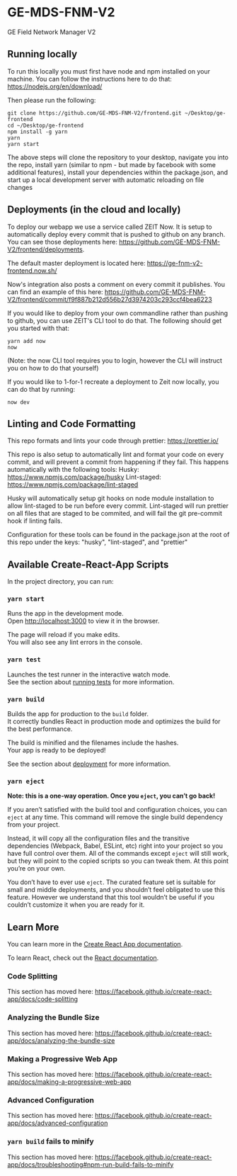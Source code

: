 # GE-MDS-FNM-V2
GE Field Network Manager V2

## Running locally
To run this locally you must first have node and npm installed on your machine.
You can follow the instructions here to do that: https://nodejs.org/en/download/

Then please run the following:
```
git clone https://github.com/GE-MDS-FNM-V2/frontend.git ~/Desktop/ge-frontend
cd ~/Desktop/ge-frontend
npm install -g yarn
yarn
yarn start
```

The above steps will clone the repository to your desktop, navigate you into 
the repo, install yarn (similar to npm - but made by facebook with some
additional features), install your dependencies within the package.json, 
and start up a local development server with automatic reloading on file changes

## Deployments (in the cloud and locally)
To deploy our webapp we use a service called ZEIT Now.
It is setup to automatically deploy every commit that is pushed to github on any
branch. You can see those deployments here: 
https://github.com/GE-MDS-FNM-V2/frontend/deployments.

The default master deployment is located here:
https://ge-fnm-v2-frontend.now.sh/

Now's integration also posts a comment on every commit it publishes. You can
find an example of this here: 
https://github.com/GE-MDS-FNM-V2/frontend/commit/f9f887b212d556b27d3974203c293ccf4bea6223

If you would like to deploy from your own commandline rather than pushing to 
github, you can use ZEIT's CLI tool to do that. The following should get you
started with that:
```
yarn add now
now
```
(Note: the now CLI tool requires you to login, however the CLI will instruct you
on how to do that yourself)

If you would like to 1-for-1 recreate a deployment to Zeit now locally, you can
do that by running:
```
now dev
```

## Linting and Code Formatting
This repo formats and lints your code through prettier: https://prettier.io/

This repo is also setup to automatically lint and format your code on every
commit, and will prevent a commit from happening if they fail. This happens
automatically with the following tools:
Husky: https://www.npmjs.com/package/husky
Lint-staged: https://www.npmjs.com/package/lint-staged

Husky will automatically setup git hooks on node module installation to allow 
lint-staged to be run before every commit.
Lint-staged will run prettier on all files that are staged to be commited, and 
will fail the git pre-commit hook if linting fails.

Configuration for these tools can be found in the package.json at the root of
this repo under the keys: "husky", "lint-staged", and "prettier"


## Available Create-React-App Scripts

In the project directory, you can run:

### `yarn start`

Runs the app in the development mode.<br />
Open [http://localhost:3000](http://localhost:3000) to view it in the browser.

The page will reload if you make edits.<br />
You will also see any lint errors in the console.

### `yarn test`

Launches the test runner in the interactive watch mode.<br />
See the section about [running tests](https://facebook.github.io/create-react-app/docs/running-tests) for more information.

### `yarn build`

Builds the app for production to the `build` folder.<br />
It correctly bundles React in production mode and optimizes the build for the best performance.

The build is minified and the filenames include the hashes.<br />
Your app is ready to be deployed!

See the section about [deployment](https://facebook.github.io/create-react-app/docs/deployment) for more information.

### `yarn eject`

**Note: this is a one-way operation. Once you `eject`, you can’t go back!**

If you aren’t satisfied with the build tool and configuration choices, you can `eject` at any time. This command will remove the single build dependency from your project.

Instead, it will copy all the configuration files and the transitive dependencies (Webpack, Babel, ESLint, etc) right into your project so you have full control over them. All of the commands except `eject` will still work, but they will point to the copied scripts so you can tweak them. At this point you’re on your own.

You don’t have to ever use `eject`. The curated feature set is suitable for small and middle deployments, and you shouldn’t feel obligated to use this feature. However we understand that this tool wouldn’t be useful if you couldn’t customize it when you are ready for it.

## Learn More

You can learn more in the [Create React App documentation](https://facebook.github.io/create-react-app/docs/getting-started).

To learn React, check out the [React documentation](https://reactjs.org/).

### Code Splitting

This section has moved here: https://facebook.github.io/create-react-app/docs/code-splitting

### Analyzing the Bundle Size

This section has moved here: https://facebook.github.io/create-react-app/docs/analyzing-the-bundle-size

### Making a Progressive Web App

This section has moved here: https://facebook.github.io/create-react-app/docs/making-a-progressive-web-app

### Advanced Configuration

This section has moved here: https://facebook.github.io/create-react-app/docs/advanced-configuration

### `yarn build` fails to minify

This section has moved here: https://facebook.github.io/create-react-app/docs/troubleshooting#npm-run-build-fails-to-minify
